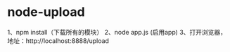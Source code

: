 # node-upload
1、npm install（下载所有的模块）
2、node app.js (启用app) 
3、打开浏览器，地址：http://localhost:8888/upload
